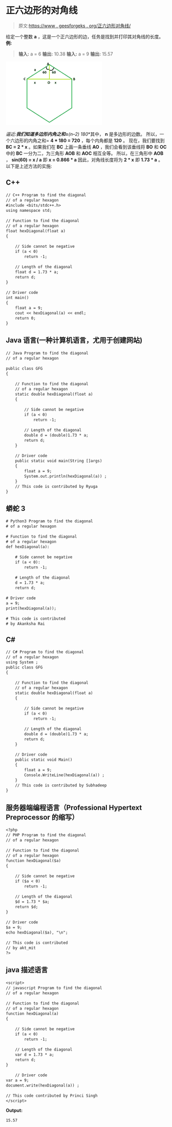# 正六边形的对角线

> 原文:[https://www . geesforgeks . org/正六边形对角线/](https://www.geeksforgeeks.org/diagonal-of-a-regular-hexagon/)

给定一个整数 **a** ，这是一个正六边形的边，任务是找到并打印其对角线的长度。
**例:**

> **输入:** a = 6
> **输出:** 10.38
> **输入:** a = 9
> **输出:** 15.57

![](img/cc393850f0e20d23a39199db51c1421b.png)

**逼近:**我们知道多边形内角之和=**(n–2)* 180**其中， **n** 是多边形的边数。
所以，一个六边形的内角之和= **4 * 180 = 720** ，每个内角都是 **120** 。
现在，我们要找到 **BC = 2 * x** 。如果我们在 **BC** 上画一条垂线 **AO** ，我们会看到该垂线将 **BO** 和 **OC** 中的 **BC** 一分为二，为三角形 **AOB** 和 **AOC** 相互全等。
所以，在三角形中 **AOB** ， **sin(60) = x / a** 即 **x = 0.866 * a**
因此，对角线长度将为 **2 * x** 即 **1.73 * a** 。
以下是上述方法的实施:

## C++

```
// C++ Program to find the diagonal
// of a regular hexagon
#include <bits/stdc++.h>
using namespace std;

// Function to find the diagonal
// of a regular hexagon
float hexDiagonal(float a)
{

    // Side cannot be negative
    if (a < 0)
        return -1;

    // Length of the diagonal
    float d = 1.73 * a;
    return d;
}

// Driver code
int main()
{
    float a = 9;
    cout << hexDiagonal(a) << endl;
    return 0;
}
```

## Java 语言(一种计算机语言，尤用于创建网站)

```
// Java Program to find the diagonal
// of a regular hexagon

public class GFG
{

    // Function to find the diagonal
    // of a regular hexagon
    static double hexDiagonal(float a)
    {

        // Side cannot be negative
        if (a < 0)
            return -1;

        // Length of the diagonal
        double d = (double)1.73 * a;
        return d;
    }

    // Driver code
    public static void main(String []args)
    {
        float a = 9;
        System.out.println(hexDiagonal(a)) ;
    }
    // This code is contributed by Ryuga
}
```

## 蟒蛇 3

```
# Python3 Program to find the diagonal
# of a regular hexagon

# Function to find the diagonal
# of a regular hexagon
def hexDiagonal(a):

    # Side cannot be negative
    if (a < 0):
        return -1;

    # Length of the diagonal
    d = 1.73 * a;
    return d;

# Driver code
a = 9;
print(hexDiagonal(a));

# This code is contributed
# by Akanksha Rai
```

## C#

```
// C# Program to find the diagonal 
// of a regular hexagon
using System ;
public class GFG
{

    // Function to find the diagonal 
    // of a regular hexagon 
    static double hexDiagonal(float a) 
    { 

        // Side cannot be negative 
        if (a < 0) 
            return -1; 

        // Length of the diagonal 
        double d = (double)1.73 * a; 
        return d; 
    } 

    // Driver code 
    public static void Main()
    { 
        float a = 9; 
        Console.WriteLine(hexDiagonal(a)) ; 
    } 
    // This code is contributed by Subhadeep
}
```

## 服务器端编程语言（Professional Hypertext Preprocessor 的缩写）

```
<?php
// PHP Program to find the diagonal
// of a regular hexagon

// Function to find the diagonal
// of a regular hexagon
function hexDiagonal($a)
{

    // Side cannot be negative
    if ($a < 0)
        return -1;

    // Length of the diagonal
    $d = 1.73 * $a;
    return $d;
}

// Driver code
$a = 9;
echo hexDiagonal($a), "\n";

// This code is contributed
// by akt_mit
?>
```

## java 描述语言

```
<script>
// javascript Program to find the diagonal
// of a regular hexagon

// Function to find the diagonal
// of a regular hexagon
function hexDiagonal(a)
{

    // Side cannot be negative
    if (a < 0)
        return -1;

    // Length of the diagonal
    var d = 1.73 * a;
    return d;
}

    // Driver code
var a = 9;
document.write(hexDiagonal(a)) ;

// This code contributed by Princi Singh
</script>
```

**Output:** 

```
15.57
```